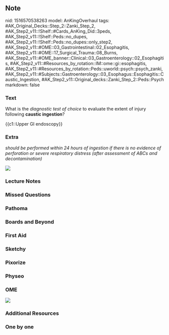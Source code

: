 ## Note
nid: 1516570538263
model: AnKingOverhaul
tags: #AK_Original_Decks::Step_2::Zanki_Step_2, #AK_Step2_v11::!Shelf::#Cards_AnKing_Did::3peds, #AK_Step2_v11::!Shelf::Peds::no_dupes, #AK_Step2_v11::!Shelf::Peds::no_dupes::only_step2, #AK_Step2_v11::#OME::03_Gastrointestinal::02_Esophagitis, #AK_Step2_v11::#OME::17_Surgical_Trauma::08_Burns, #AK_Step2_v11::#OME_banner::Clinical::03_Gastroenterology::02_Esophagitis, #AK_Step2_v11::#Resources_by_rotation::IM::ome::gi::esophagitis, #AK_Step2_v11::#Resources_by_rotation::Peds::uworld::psych::psych_zanki, #AK_Step2_v11::#Subjects::Gastroenterology::03_Esophagus::Esophagitis::Caustic_Ingestion, #AK_Step2_v11::Original_decks::Zanki_Step_2::Peds::Psych
markdown: false

### Text
What is the <i>diagnostic test of choice</i> to evaluate the extent
of injury following <b>caustic ingestion</b>?
<div>
  {{c1::Upper GI endoscopy}}
</div>

### Extra
<i>should be performed within 24 hours of ingestion if there is no
evidence of perforation or severe respiratory distress (after
assessment of ABCs and decontamination)</i>
<div>
  <i><img src="womp%20(3).png"></i>
</div>

### Lecture Notes


### Missed Questions


### Pathoma


### Boards and Beyond


### First Aid


### Sketchy


### Pixorize


### Physeo


### OME
<div class="ome-widget">
  <a href=
  "https://onlinemeded.org/spa/gastroenterology/esophagitis/acquire?ref=anki">
  <img src="_OME_AnkiFlashcards_Lesson_2.png"></a>
</div>

### Additional Resources


### One by one

